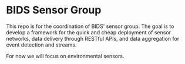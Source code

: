 # BIDS Sensor Group

This repo is for the coordination of BIDS' sensor group. The goal is to develop a framework for the quick and cheap deployment of sensor networks, data delivery through RESTful APIs, and data aggregation for event detection and streams.

For now we will focus on environmental sensors.
